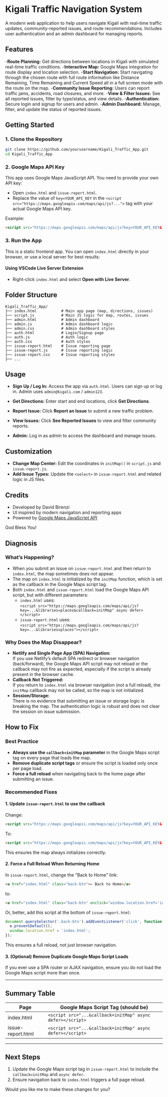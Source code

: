 # Kigali Traffic Navigation System

A modern web application to help users navigate Kigali with real-time traffic updates, community-reported issues, and route recommendations. Includes user authentication and an admin dashboard for managing reports.

## Features

-**Route Planning:** Get directions between locations in Kigali with simulated real-time traffic conditions.
-**Interactive Map:** Google Maps integration for route display and location selection.
-**Start Navigation:** Start navigating through the chosen route with full route information like  Distance Remaining, Time Remaining and Current Speed all in a full screen mode with the route on the map.
-**Community Issue Reporting:** Users can report traffic jams, accidents, road closures, and more.
-**View & Filter Issues:** See all reported issues, filter by type/status, and view details.
-**Authentication:** Secure login and signup for users and admin.
-**Admin Dashboard:** Manage, filter, and update the status of reported issues.



## Getting Started

### 1. Clone the Repository
```bash
git clone https://github.com/yourusername/Kigali_Traffic_App.git
cd Kigali_Traffic_App
```

### 2. Google Maps API Key
This app uses Google Maps JavaScript API. You need to provide your own API key:

- Open `index.html` and `issue-report.html`.
- Replace the value of `key=YOUR_API_KEY` in the `<script src="https://maps.googleapis.com/maps/api/js?...">` tag with your actual Google Maps API key.

Example:
```html
<script src="https://maps.googleapis.com/maps/api/js?key=YOUR_API_KEY&libraries=places&callback=initMap" async defer></script>
```

### 3. Run the App
This is a static frontend app. You can open `index.html` directly in your browser, or use a local server for best results:

#### Using VSCode Live Server Extension
- Right-click `index.html` and select **Open with Live Server**.


## Folder Structure
```
Kigali_Traffic_App/
├── index.html           # Main app page (map, directions, issues)
├── script.js            # Main JS logic for map, routes, issues
├── admin.html           # Admin dashboard
├── admin.js             # Admin dashboard logic
├── admin.css            # Admin dashboard styles
├── auth.html            # Login/Signup page
├── auth.js              # Auth logic
├── auth.css             # Auth styles
├── issue-report.html    # Issue reporting page
├── issue-report.js      # Issue reporting logic
├── issue-report.css     # Issue reporting styles
├── ...
```

## Usage
- **Sign Up / Log In:** Access the app via `auth.html`. Users can sign up or log in. Admin uses `admin@kigali.com` / `admin123`.

- **Get Directions:** Enter start and end locations, click **Get Directions**.
- **Report Issue:** Click **Report an Issue** to submit a new traffic problem.
- **View Issues:** Click **See Reported Issues** to view and filter community reports.
- **Admin:** Log in as admin to access the dashboard and manage issues.

## Customization
- **Change Map Center:** Edit the coordinates in `initMap()` in `script.js` and `issue-report.js`.
- **Add Issue Types:** Update the `<select>` in `issue-report.html` and related logic in JS files.

## Credits
- Developed by David Birenzi
- UI inspired by modern navigation and reporting apps
- Powered by [Google Maps JavaScript API](https://developers.google.com/maps/documentation/javascript/overview)


God Bless You!

## **Diagnosis**

### **What’s Happening?**
- When you submit an issue on `issue-report.html` and then return to `index.html`, the map sometimes does not appear.
- The map on `index.html` is initialized by the `initMap` function, which is set as the callback in the Google Maps script tag.
- Both `index.html` and `issue-report.html` load the Google Maps API script, but with different parameters:
  - `index.html` uses:  
    `<script src="https://maps.googleapis.com/maps/api/js?key=...&libraries=places&callback=initMap" async defer></script>`
  - `issue-report.html` uses:  
    `<script src="https://maps.googleapis.com/maps/api/js?key=...&libraries=places"></script>`

### **Why Does the Map Disappear?**
- **Netlify and Single Page App (SPA) Navigation:**  
  If you use Netlify’s default SPA redirect or browser navigation (back/forward), the Google Maps API script may not reload or the callback may not fire as expected, especially if the script is already present in the browser cache.
- **Callback Not Triggered:**  
  If you return to `index.html` via browser navigation (not a full reload), the `initMap` callback may not be called, so the map is not initialized.
- **Session/Storage:**  
  There is no evidence that submitting an issue or storage logic is breaking the map. The authentication logic is robust and does not clear the session on issue submission.

## **How to Fix**

### **Best Practice**
- **Always use the `callback=initMap` parameter** in the Google Maps script tag on every page that loads the map.
- **Remove duplicate script tags** or ensure the script is loaded only once per page load.
- **Force a full reload** when navigating back to the home page after submitting an issue.

### **Recommended Fixes**

#### **1. Update `issue-report.html` to use the callback**
Change:
```html
<script src="https://maps.googleapis.com/maps/api/js?key=YOUR_API_KEY&libraries=places"></script>
```
To:
```html
<script src="https://maps.googleapis.com/maps/api/js?key=YOUR_API_KEY&libraries=places&callback=initMap" async defer></script>
```
This ensures the map always initializes correctly.

#### **2. Force a Full Reload When Returning Home**
In `issue-report.html`, change the "Back to Home" link:
```html
<a href="index.html" class="back-btn">← Back to Home</a>
```
to:
```html
<a href="index.html" class="back-btn" onclick="window.location.href='index.html';">← Back to Home</a>
```
Or, better, add this script at the bottom of `issue-report.html`:
```js
document.querySelector('.back-btn').addEventListener('click', function(e) {
  e.preventDefault();
  window.location.href = 'index.html';
});
```
This ensures a full reload, not just browser navigation.

#### **3. (Optional) Remove Duplicate Google Maps Script Loads**
If you ever use a SPA router or AJAX navigation, ensure you do not load the Google Maps script more than once.

---

## **Summary Table**

| Page              | Google Maps Script Tag (should be)                                      |
|-------------------|-------------------------------------------------------------------------|
| index.html        | `<script src="...&callback=initMap" async defer></script>`              |
| issue-report.html | `<script src="...&callback=initMap" async defer></script>`              |

---

## **Next Steps**
1. Update the Google Maps script tag in `issue-report.html` to include the `callback=initMap` and `async defer`.
2. Ensure navigation back to `index.html` triggers a full page reload.

Would you like me to make these changes for you?